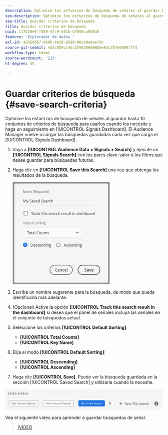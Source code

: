 ```yaml
---
description: Optimice los esfuerzos de búsqueda de señales al guardar hasta 10 conjuntos de criterios de búsqueda para usarlos cuando los necesite y realice un seguimiento en el panel. El Audience Manager vuelve a cargar las búsquedas guardadas cada vez que se carga el panel.
seo-description: Optimice los esfuerzos de búsqueda de señales al guardar hasta 10 conjuntos de criterios de búsqueda para usarlos cuando los necesite y realice un seguimiento en el panel. El Audience Manager vuelve a cargar las búsquedas guardadas cada vez que se carga el panel.
seo-title: Guardar criterios de búsqueda
title: Guardar criterios de búsqueda
uuid: c17b26e0-f489-47c9-b41b-bf895ca9d8a5
feature: 'Explorador de datos '
exl-id: ab56ddb7-6b0b-4a3d-9590-00c49a4ae7dc
source-git-commit: 4d3c859cc4dc5294286680b0e63c287e0409f7fd
workflow-type: tm+mt
source-wordcount: '215'
ht-degree: 5%

---
```


# Guardar criterios de búsqueda {#save-search-criteria}

Optimice los esfuerzos de búsqueda de señales al guardar hasta 10 conjuntos de criterios de búsqueda para usarlos cuando los necesite y haga un seguimiento en [!UICONTROL Signals Dashboard]. El Audience Manager vuelve a cargar las búsquedas guardadas cada vez que carga el [!UICONTROL Signals Dashboard].

1. Vaya a **[!UICONTROL Audience Data > Signals > Search]** y ejecute un **[!UICONTROL Signals Search]** con los pares clave-valor o los filtros que desee guardar para búsquedas futuras.
1. Haga clic en **[!UICONTROL Save this Search]** una vez que obtenga los resultados de la búsqueda.

   ![Resultado de los pasos](assets/save-search-criteria.png)
1. Escriba un nombre sugerente para la búsqueda, de modo que pueda identificarla más adelante.
1. (Opcional) Active la opción **[!UICONTROL Track this search result in the dashboard]** si desea que el panel de señales incluya las señales en el conjunto de búsquedas actual.
1. Seleccione los criterios **[!UICONTROL Default Sorting]**:
   * **[!UICONTROL Total Counts]**
   * **[!UICONTROL Key Name]**
1. Elija el modo **[!UICONTROL Default Sorting]**:
   * **[!UICONTROL Descending]**
   * **[!UICONTROL Ascending]**
1. Haga clic **[!UICONTROL Save]**. Puede ver la búsqueda guardada en la sección [!UICONTROL Saved Search] y utilizarla cuando la necesite.

![búsqueda guardada](assets/saved-search.png)

Vea el siguiente vídeo para aprender a guardar búsquedas de señal.

>[!VIDEO](https://video.tv.adobe.com/v/25147/)
